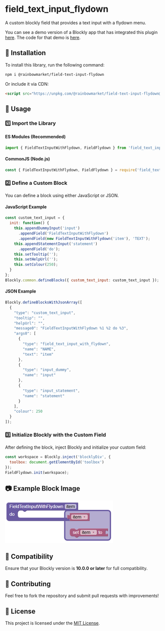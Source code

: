 # field_text_input_flydown 

A custom blockly field that provides a text input with a flydown menu.

You can see a demo version of a Blockly app that has integrated this plugin
[here](https://rainbowmarket.github.io/field_text_input_flydown/test/).  The code for that
demo is [here](https://rainbowmarket.github.io/field_text_input_flydown/test/).

## 🚀 Installation
To install this library, run the following command:
```sh
npm i @rainbowmarket/field-text-input-flydown
```

Or include it via CDN:
```html
<script src="https://unpkg.com/@rainbowmarket/field-text-input-flydown@latest"></script>
```

## 📌 Usage

### 1️⃣ Import the Library

#### ES Modules (Recommended)
```js
import { FieldTextInputWithFlydown, FieldFlydown } from 'field_text_input_flydown';
```

#### CommonJS (Node.js)
```js
const { FieldTextInputWithFlydown, FieldFlydown } = require('field_text_input_flydown');
```

### 2️⃣ Define a Custom Block
You can define a block using either JavaScript or JSON.

#### JavaScript Example
```js
const custom_text_input = {
  init: function() {
    this.appendDummyInput('input')
      .appendField('FieldTextInputWithFlydown')
      .appendField(new FieldTextInputWithFlydown('item'), 'TEXT');
    this.appendStatementInput('statement')
      .appendField('do');
    this.setTooltip('');
    this.setHelpUrl('');
    this.setColour(250);
  }
};
Blockly.common.defineBlocks({ custom_text_input: custom_text_input });
```

#### JSON Example
```js
Blockly.defineBlocksWithJsonArray([
  {
    "type": "custom_text_input",
    "tooltip": "",
    "helpUrl": "",
    "message0": "FieldTextInputWithFlydown %1 %2 do %3",
    "args0": [
      {
        "type": "field_text_input_with_flydown",
        "name": "NAME",
        "text": "item"
      },
      {
        "type": "input_dummy",
        "name": "input"
      },
      {
        "type": "input_statement",
        "name": "statement"
      }
    ],
    "colour": 250
  }
]);
```

### 3️⃣ Initialize Blockly with the Custom Field
After defining the block, inject Blockly and initialize your custom field:
```js
const workspace = Blockly.inject('blocklyDiv', {
  toolbox: document.getElementById('toolbox')
});
FieldFlydown.init(workspace);
```

## 📷 Example Block Image
![Custom Block](readme-media/Custom_Block.png "Block")

## 🔧 Compatibility
Ensure that your Blockly version is **10.0.0 or later** for full compatibility.

## 🤝 Contributing
Feel free to fork the repository and submit pull requests with improvements!

## 📜 License
This project is licensed under the [MIT License](LICENSE).


